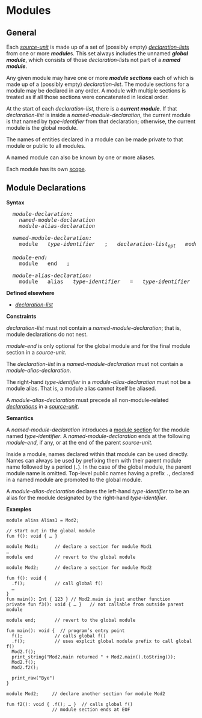 # Modules

## General

Each [*source-unit*](#sec-Program-Structure) is made up of a set of (possibly empty) [*declaration-list*s](#sec-Module-Declarations)  from one or more ***module***s. This set always includes the unnamed ***global module***, which consists of those *declaration-list*s not part of a ***named module***.

Any given module may have one or more ***module sections*** each of which is made up of a (possibly empty) *declaration-list*. The module sections for a module may be declared in any order. A module with multiple sections is treated as if all those sections were concatenated in lexical order.

At the start of each *declaration-list*, there is a ***current module***. If that *declaration-list* is inside a *named-module-declaration*, the current module is that named by *type-identifier* from that declaration; otherwise, the current module is the global module.

The names of entities declared in a module can be made private to that module or public to all modules.

A named module can also be known by one or more aliases.

Each module has its own [scope](#sec-Scope).

## Module Declarations

**Syntax**

<pre>
  <i>module-declaration:</i>
    <i>named-module-declaration</i>
    <i>module-alias-declaration</i>

  <i>named-module-declaration:</i>
    module   <i>type-identifier</i>   ;   <i>declaration-list<sub>opt</sub></i>   <i>module-end<sub>opt</sub></i>

  <i>module-end:</i>
    module   end   ;

  <i>module-alias-declaration:</i>
    module   alias   <i>type-identifier</i>   =   <i>type-identifier</i>
</pre>

**Defined elsewhere**

* [*declaration-list*](#sec-Program-Structure)

**Constraints**

*declaration-list* must not contain a *named-module-declaration*; that is, module declarations do not nest.

*module-end* is only optional for the global module and for the final module section in a *source-unit*.

The *declaration-list* in a *named-module-declaration* must not contain a *module-alias-declaration*.

The right-hand *type-identifier* in a *module-alias-declaration* must not be a module alias. That is, a module alias cannot itself be aliased.

A *module-alias-declaration* must precede all non-module-related [*declaration*s](#sec-Program-Structure) in a [*source-unit*](#sec-Program-Structure).

**Semantics**

A *named-module-declaration* introduces a [module section](#sec-Modules.General) for the module named *type-identifier*. A *named-module-declaration* ends at the following *module-end*, if any, or at the end of the parent *source-unit*.

Inside a module, names declared within that module can be used directly. Names can always be used by prefixing them with their parent module name followed by a period (`.`). In the case of the global module, the parent module name is omitted. Top-level public names having a prefix `.`, declared in a named module are promoted to the global module.

A *module-alias-declaration* declares the left-hand *type-identifier* to be an alias for the module designated by the right-hand *type-identifier*.

**Examples**

```
module alias Alias1 = Mod2;

// start out in the global module
fun f(): void { … }

module Mod1;      // declare a section for module Mod1
…
module end        // revert to the global module

module Mod2;      // declare a section for module Mod2

fun f(): void {
  .f();           // call global f()
  …
}
fun main(): Int { 123 }	// Mod2.main is just another function
private fun f3(): void { … }   // not callable from outside parent module

module end;       // revert to the global module

fun main(): void {	// program’s entry point
  f();            // calls global f()
  .f();           // uses explcit global module prefix to call global f()
  Mod2.f();
  print_string("Mod2.main returned " + Mod2.main().toString());
  Mod2.f();
  Mod2.f2();

  print_raw("Bye")
}

module Mod2;     // declare another section for module Mod2

fun f2(): void { .f(); … }	// calls global f()
                 // module section ends at EOF
```
